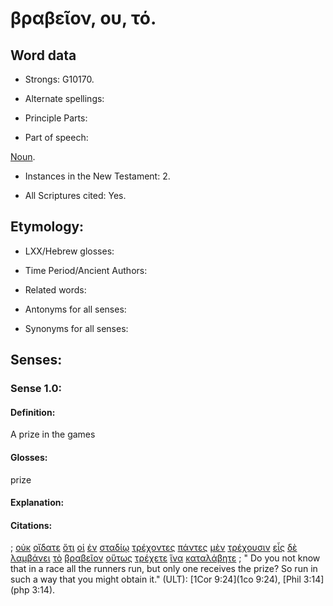 # βραβεῖον, ου, τό.

<!-- Status: S2=NeedsFinalCheck -->
<!-- Lexica used for edits: LN MM -->

## Word data

* Strongs: G10170.


* Alternate spellings:

* Principle Parts: 

* Part of speech: 

[Noun](http://ugg.readthedocs.io/en/latest/noun.html). 

* Instances in the New Testament: 2.

* All Scriptures cited: Yes.

## Etymology: 

* LXX/Hebrew glosses: 

* Time Period/Ancient Authors: 

* Related words: 

* Antonyms for all senses:

* Synonyms for all senses: 

## Senses:

### Sense  1.0: 

#### Definition: 

A prize in the games

#### Glosses: 

prize

#### Explanation: 

#### Citations: 

; [οὐκ](../G37560/01.md) [οἴδατε](../G99999/01.md) [ὅτι](../G37540/01.md) [οἱ](../G35880/01.md) [ἐν](../G17220/01.md) [σταδίῳ](../G47120/01.md) [τρέχοντες](../G51430/01.md) [πάντες](../G39560/01.md) [μὲν](../G33030/01.md) [τρέχουσιν](../G51430/01.md) [εἷς](../G15200/01.md) [δὲ](../G11610/01.md) [λαμβάνει](../G29830/01.md) [τὸ](../G35880/01.md) [βραβεῖον](../G10170/01.md) [οὕτως](../G37790/01.md) [τρέχετε](../G51430/01.md) [ἵνα](../G24430/01.md) [καταλάβητε](../G26380/01.md)
; " Do you not know that in a race all the runners run, but only one receives the prize? So run in such a way that you might obtain it." (ULT): 
[1Cor 9:24](1co 9:24), [Phil 3:14](php 3:14).

